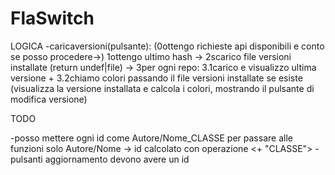 # FlaSwitch

LOGICA
  -caricaversioni(pulsante): (0ottengo richieste api disponibili e conto se posso procedere->) 1ottengo ultimo hash -> 2scarico file versioni installate (return undef|file)
    -> 3per ogni repo: 3.1carico e visualizzo ultima versione + 3.2chiamo colori passando il file versioni installate se esiste (visualizza la versione installata e calcola i colori, mostrando il pulsante di modifica versione)
  
 TODO
 
  -posso mettere ogni id come Autore/Nome_CLASSE per passare alle funzioni solo Autore/Nome -> id calcolato con operazione <+ "CLASSE">
  -pulsanti aggiornamento devono avere un id
